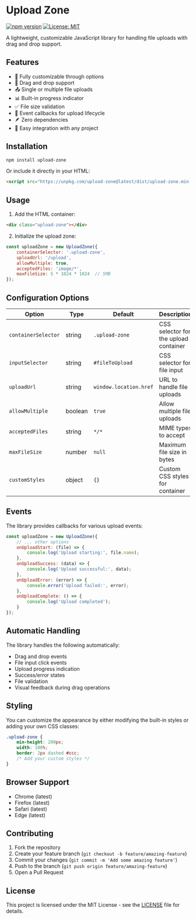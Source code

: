 # Upload Zone

[![npm version](https://badge.fury.io/js/upload-zone.svg)](https://badge.fury.io/js/upload-zone)
[![License: MIT](https://img.shields.io/badge/License-MIT-yellow.svg)](https://opensource.org/licenses/MIT)

A lightweight, customizable JavaScript library for handling file uploads with drag and drop support.

## Features

- 🎨 Fully customizable through options
- 📂 Drag and drop support
- 📤 Single or multiple file uploads
- 📊 Built-in progress indicator
- ✅ File size validation
- 🎯 Event callbacks for upload lifecycle
- 🪶 Zero dependencies
- 🔌 Easy integration with any project

## Installation

```bash
npm install upload-zone
```

Or include it directly in your HTML:

```html
<script src="https://unpkg.com/upload-zone@latest/dist/upload-zone.min.js"></script>
```

## Usage

1. Add the HTML container:

```html
<div class="upload-zone"></div>
```

2. Initialize the upload zone:

```javascript
const uploadZone = new UploadZone({
    containerSelector: '.upload-zone',
    uploadUrl: '/upload',
    allowMultiple: true,
    acceptedFiles: 'image/*',
    maxFileSize: 5 * 1024 * 1024  // 5MB
});
```

## Configuration Options

| Option | Type | Default | Description |
|--------|------|---------|-------------|
| `containerSelector` | string | `.upload-zone` | CSS selector for the upload container |
| `inputSelector` | string | `#fileToUpload` | CSS selector for file input |
| `uploadUrl` | string | `window.location.href` | URL to handle file uploads |
| `allowMultiple` | boolean | `true` | Allow multiple file uploads |
| `acceptedFiles` | string | `*/*` | MIME types to accept |
| `maxFileSize` | number | `null` | Maximum file size in bytes |
| `customStyles` | object | `{}` | Custom CSS styles for container |

## Events

The library provides callbacks for various upload events:

```javascript
const uploadZone = new UploadZone({
    // ... other options
    onUploadStart: (file) => {
        console.log('Upload starting:', file.name);
    },
    onUploadSuccess: (data) => {
        console.log('Upload successful:', data);
    },
    onUploadError: (error) => {
        console.error('Upload failed:', error);
    },
    onUploadComplete: () => {
        console.log('Upload completed');
    }
});
```

## Automatic Handling

The library handles the following automatically:
- Drag and drop events
- File input click events
- Upload progress indication
- Success/error states
- File validation
- Visual feedback during drag operations

## Styling

You can customize the appearance by either modifying the built-in styles or adding your own CSS classes:

```css
.upload-zone {
    min-height: 200px;
    width: 100%;
    border: 2px dashed #ccc;
    /* Add your custom styles */
}
```

## Browser Support

- Chrome (latest)
- Firefox (latest)
- Safari (latest)
- Edge (latest)

## Contributing

1. Fork the repository
2. Create your feature branch (`git checkout -b feature/amazing-feature`)
3. Commit your changes (`git commit -m 'Add some amazing feature'`)
4. Push to the branch (`git push origin feature/amazing-feature`)
5. Open a Pull Request

## License

This project is licensed under the MIT License - see the [LICENSE](LICENSE) file for details.

